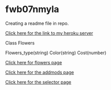 # fwb07nmyla

Creating a readme file in repo.


<a href="https://db07mylan.herokuapp.com/">Click here for the link to my heroku server</a>

Class Flowers

Flowers_type(string) Color(string) Cost(number)

<a href="https://fwb07nmyla.herokuapp.com/flowers">Click here for flowers page</a>

<a href="https://fwb07nmyla.herokuapp.com/addmods?rows=3&cols=4">Click here for the addmods page</a>

<a href="https://fwb07nmyla.herokuapp.com/selector">Click here for the selector page</a>
